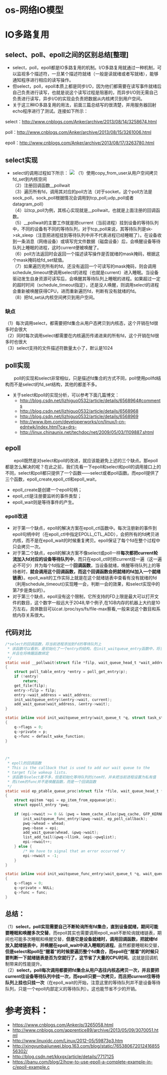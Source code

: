 # os-网络IO模型

# IO多路复用
## select、poll、epoll之间的区别总结[整理]
* select，poll，epoll都是IO多路复用的机制。I/O多路复用就通过一种机制，可以监视多个描述符，一旦某个描述符就绪（一般是读就绪或者写就绪），能够通知程序进行相应的读写操作。
* 但select，poll，epoll本质上都是同步I/O，因为他们都需要在读写事件就绪后自己负责进行读写，也就是说这个读写过程是阻塞的，而异步I/O则无需自己负责进行读写，异步I/O的实现会负责把数据从内核拷贝到用户空间。
* 关于这三种IO多路复用的用法，前面三篇总结写的很清楚，并用服务器回射echo程序进行了测试。连接如下所示：

select：http://www.cnblogs.com/Anker/archive/2013/08/14/3258674.html

poll：http://www.cnblogs.com/Anker/archive/2013/08/15/3261006.html

epoll：http://www.cnblogs.com/Anker/archive/2013/08/17/3263780.html


## select实现
* select的调用过程如下所示：
![](/images/20190528115137282_1712659801.png)
（1）使用copy_from_user从用户空间拷贝fd_set到内核空间        
（2）注册回调函数__pollwait    
（3）遍历所有fd，调用其对应的poll方法（对于socket，这个poll方法是sock_poll，sock_poll根据情况会调用到tcp_poll,udp_poll或者datagram_poll）    
（4）以tcp_poll为例，其核心实现就是__pollwait，也就是上面注册的回调函数。    
（5）__pollwait的主要工作就是把current（当前进程）挂到设备的等待队列中，不同的设备有不同的等待队列，对于tcp_poll来说，其等待队列是sk->sk_sleep（注意把进程挂到等待队列中并不代表进程已经睡眠了）。在设备收到一条消息（网络设备）或填写完文件数据（磁盘设备）后，会唤醒设备等待队列上睡眠的进程，这时current便被唤醒了。    
（6）poll方法返回时会返回一个描述读写操作是否就绪的mask掩码，根据这个mask掩码给fd_set赋值。    
（7）如果遍历完所有的fd，还没有返回一个可读写的mask掩码，则会调用schedule_timeout使调用select的进程（也就是current）进入睡眠。当设备驱动发生自身资源可读写后，会唤醒其等待队列上睡眠的进程。如果超过一定的超时时间（schedule_timeout指定），还是没人唤醒，则调用select的进程会重新被唤醒获得CPU，进而重新遍历fd，判断有没有就绪的fd。    
（8）把fd_set从内核空间拷贝到用户空间。    

### 缺点
（1）每次调用select，都需要把fd集合从用户态拷贝到内核态，这个开销在fd很多时会很大    
（2）同时每次调用select都需要在内核遍历传递进来的所有fd，这个开销在fd很多时也很大    
（3）select支持的文件描述符数量太小了，默认是1024    

## poll实现
　　poll的实现和select非常相似，只是描述fd集合的方式不同，poll使用pollfd结构而不是select的fd_set结构，其他的都差不多。    

* 关于select和poll的实现分析，可以参考下面几篇博文：
    * http://blog.csdn.net/lizhiguo0532/article/details/6568964#comments
    * http://blog.csdn.net/lizhiguo0532/article/details/6568968
    * http://blog.csdn.net/lizhiguo0532/article/details/6568969
    * http://www.ibm.com/developerworks/cn/linux/l-cn-edntwk/index.html?ca=drs-
    * http://linux.chinaunix.net/techdoc/net/2009/05/03/1109887.shtml

## epoll
　　epoll既然是对select和poll的改进，就应该能避免上述的三个缺点。那epoll都是怎么解决的呢？在此之前，我们先看一下epoll和select和poll的调用接口上的不同，select和poll都只提供了一个函数——select或者poll函数。而epoll提供了三个函数，epoll_create,epoll_ctl和epoll_wait，    

* epoll_create是创建一个epoll句柄；
* epoll_ctl是注册要监听的事件类型；
* epoll_wait则是等待事件的产生。

### epoll改进
* 对于第一个缺点，epoll的解决方案在epoll_ctl函数中。每次注册新的事件到epoll句柄中时（在epoll_ctl中指定EPOLL_CTL_ADD），会把所有的fd拷贝进内核，而不是在epoll_wait的时候重复拷贝。epoll保证了每个fd在整个过程中只会拷贝一次。
* 对于第二个缺点，epoll的解决方案不像select或poll一样**每次都把current轮流加入fd对应的设备等待队列中**，而只在epoll_ctl时把current挂一遍（这一遍必不可少）并为每个fd指定一个**回调函数**，当设备就绪，唤醒等待队列上的等待者时，**就会调用这个回调函数，而这个回调函数会把就绪的fd加入一个就绪链表）**。epoll_wait的工作实际上就是在这个就绪链表中查看有没有就绪的fd（利用schedule_timeout()实现睡一会，判断一会的效果，和select实现中的第7步是类似的）。
* 对于第三个缺点，epoll没有这个限制，它所支持的FD上限是最大可以打开文件的数目，这个数字一般远大于2048,举个例子,在1GB内存的机器上大约是10万左右，具体数目可以cat /proc/sys/fs/file-max察看,一般来说这个数目和系统内存关系很大。

## 代码对比

```c
/*select的回调函数，将当前进程添加到fd的等待队列上
 * 该函数可以看到，是初始化了一个entry的结构，在init_waitqueue_entry函数中，将当前进程设置为了该entry的私有值，
 * 并且在将唤醒函数绑定
 */
static void __pollwait(struct file *filp, wait_queue_head_t *wait_address, poll_table *p)
{
	struct poll_table_entry *entry = poll_get_entry(p);
	if (!entry)
		return;
	get_file(filp);
	entry->filp = filp;
	entry->wait_address = wait_address;
	init_waitqueue_entry(&entry->wait, current);
	add_wait_queue(wait_address, &entry->wait);
}

static inline void init_waitqueue_entry(wait_queue_t *q, struct task_struct *p)
{
	q->flags = 0;
	q->private = p;
	q->func = default_wake_function;
}



/*
 * epoll的回调函数
 * This is the callback that is used to add our wait queue to the
 * target file wakeup lists.
 * 该函数与select差不多，但是初始化等待队列的item时，并未把当前进程设置为私有值
 * 而item的func并不是唤醒函数，而是一个回调函数
 */
static void ep_ptable_queue_proc(struct file *file, wait_queue_head_t *whead, poll_table *pt)
{
	struct epitem *epi = ep_item_from_epqueue(pt);
	struct eppoll_entry *pwq;
 
	if (epi->nwait >= 0 && (pwq = kmem_cache_alloc(pwq_cache, GFP_KERNEL))) {
		init_waitqueue_func_entry(&pwq->wait, ep_poll_callback);
		pwq->whead = whead;
		pwq->base = epi;
		add_wait_queue(whead, &pwq->wait);
		list_add_tail(&pwq->llink, &epi->pwqlist);
		epi->nwait++;
	} else {
		/* We have to signal that an error occurred */
		epi->nwait = -1;
	}
}

static inline void init_waitqueue_func_entry(wait_queue_t *q, wait_queue_func_t func)
{
	q->flags = 0;
	q->private = NULL;
	q->func = func;
}

```




## 总结：
（1）**select，poll实现需要自己不断轮询所有fd集合，直到设备就绪，期间可能要睡眠和唤醒多次交替**。而epoll其实也需要调用epoll_wait不断轮询就绪链表，期间也可能多次睡眠和唤醒交替，**但是它是设备就绪时，调用回调函数，把就绪fd放入就绪链表中，并唤醒在epoll_wait中进入睡眠的进程**。虽然都要睡眠和交替，**但是select和poll在“醒着”的时候要遍历整个fd集合，而epoll在“醒着”的时候只要判断一下就绪链表是否为空就行了，这节省了大量的CPU时间**。这就是回调机制带来的性能提升。    
（2）**select，poll每次调用都要把fd集合从用户态往内核态拷贝一次，并且要把current往设备等待队列中挂一次，而epoll只要一次拷贝，而且把current往等待队列上挂也只挂一次**（在epoll_wait的开始，注意这里的等待队列并不是设备等待队列，只是一个epoll内部定义的等待队列）。这也能节省不少的开销。    

# 参考资料：
* https://www.cnblogs.com/Anker/p/3265058.html
* http://www.cnblogs.com/apprentice89/archive/2013/05/09/3070051.html
* http://www.linuxidc.com/Linux/2012-05/59873p3.htm
* http://xingyunbaijunwei.blog.163.com/blog/static/76538067201241685556302/
* http://blog.csdn.net/kkxgx/article/details/7717125
* https://banu.com/blog/2/how-to-use-epoll-a-complete-example-in-c/epoll-example.c
